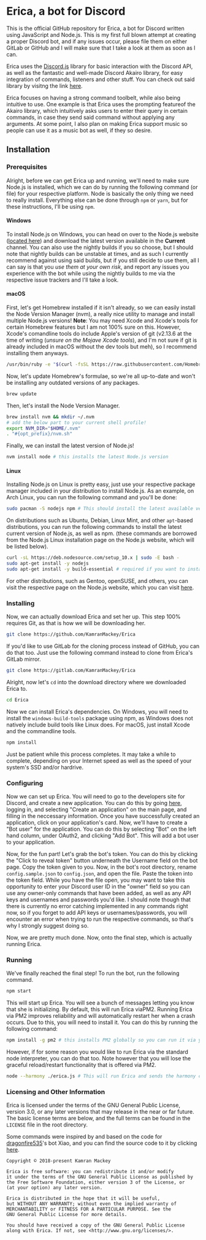 # Erica, a bot for Discord

This is the official GitHub repository for Erica, a bot for Discord written using JavaScript and Node.js. This is my
first full blown attempt at creating a proper Discord bot, and if any issues occur, please file them on either GitLab
or GitHub and I will make sure that I take a look at them as soon as I can.

Erica uses the [Discord.js](https://github.com/discordjs/discord.js) library for basic interaction with the Discord
API, as well as the fantastic and well-made Discord Akairo library, for easy integration of commands, listeners and
other stuff. You can check out said library by visitng the link [here](https://github.com/1Computer1/discord-akairo).

Erica focuses on having a strong command toolbelt, while also being intuitive to use. One example is that Erica uses
the prompting featureof the Akairo library, which intuitively asks users to enter their query in certain commands,
in case they send said command without applying  any arguments. At some point, I also plan on making Erica support
music so people can use it as a music bot as well, if they so desire.

## Installation

### Prerequisites

Alright, before we can get Erica up and running, we'll need to make sure Node.js is installed, which we can do by
running the following command (or file) for your respective platform. Node is basically the only thing we need to
really install. Everything else can be done through `npm` or `yarn`, but for these instructions, I'll be using `npm`.

#### Windows

To install Node.js on Windows, you can head on over to the Node.js website ([located here](https://nodejs.org)) and
download the latest version available in the **Current** channel. You can also use the nightly builds if you so choose,
but I should note that nightly builds can be unstable at times, and as such I currently recommend against using said
builds, but if you still decide to use them, all I can say is that you _use them at your own risk_, and report any
issues you experience with the bot while using the nightly builds to me via the respective issue trackers and I'll
take a look.

#### macOS

First, let's get Homebrew installed if it isn't already, so we can easily install the Node Version Manager (nvm), a
really nice utility to manage and install multiple Node.js versions! **Note**: You may need Xcode and Xcode's tools
for certain Homebrew features but I am not 100% sure on this. However, Xcode's comandline tools do include Apple's
version of git (v2.13.6 at the time of writing (_unsure on the Mojave Xcode tools_), and I'm not sure if git is
already included in macOS without the dev tools but meh), so I recommend installing them anyways.

```bash
/usr/bin/ruby -e "$(curl -fsSL https://raw.githubusercontent.com/Homebrew/install/master/install)"
```

Now, let's update Homebrew's formulae, so we're all up-to-date and won't be installing any outdated versions of any
packages.

```bash
brew update
```

Then, let's install the Node Version Manager.

```bash
brew install nvm && mkdir ~/.nvm
# add the below part to your current shell profile!
export NVM_DIR="$HOME/.nvm"
. "#{opt_prefix}/nvm.sh"
```

Finally, we can install the latest version of Node.js!

```bash
nvm install node # this installs the latest Node.js version
```

#### Linux

Installing Node.js on Linux is pretty easy, just use your respective package manager included in your distribution 
to install Node.js. As an example, on Arch Linux, you can run the following command and you'll be done:

```bash
sudo pacman -S nodejs npm # This should install the latest available version of Node.js, as well as npm.
```

On distributions such as Ubuntu, Debian, Linux Mint, and other `apt`-based distributions, you can run the following
commands to install the latest current version of Node.js, as well as npm. (these commands are borrowed from the
Node.js Linux installation page on the Node.js website, which will be listed below).

```bash
curl -sL https://deb.nodesource.com/setup_10.x | sudo -E bash -
sudo apt-get install -y nodejs
sudo apt-get install -y build-essential # required if you want to install native Node.js modules via npm!
```

For other distributions, such as Gentoo, openSUSE, and others, you can visit the respective page on the Node.js
website, which you can visit [here](https://nodejs.org/en/download/package-manager/).

### Installing

Now, we can actually download Erica and set her up. This step 100% requires Git, as that is how we will 
be downloading her.

```bash
git clone https://github.com/KamranMackey/Erica
```

If you'd like to use GitLab for the cloning process instead of GitHub, you can do that too. Just use 
the following command instead to clone from Erica's GitLab mirror.

```bash
git clone https://gitlab.com/KamranMackey/Erica
```

Alright, now let's `cd` into the download directory where we downloaded Erica to.

```bash
cd Erica
```

Now we can install Erica's dependencies. On Windows, you will need to install the `windows-build-tools` 
package using npm, as Windows does not natively include build tools like Linux does. For macOS, just 
install Xcode and the commandline tools.

```bash
npm install
```

Just be patient while this process completes. It may take a while to complete, depending on your Internet 
speed as well as the speed of your system's SSD and/or hardrive.

### Configuring

Now we can set up Erica. You will need to go to the developers site for Discord, and create a new application.
You can do this by going [here](https://discordapp.com/developers/applications/), logging in, and selecting
"Create an application" on the main page, and filling in the neccessary information. Once you have
successfully created an application, click on your application's card. Now, we'll have to create a
"Bot user" for the application. You can do this by selecting "Bot" on the left hand column, under
OAuth2, and clicking "Add Bot". This will add a bot user to your application.

Now, for the fun part! Let's grab the bot's token. You can do this by clicking the "Click to reveal token"
button underneath the Username field on the bot page. Copy the token given to you. Now, in the bot's root
directory, rename `config.sample.json` to `config.json`, and open the file. Paste the token into the token
field. While you have the file open, you may want to take this opportunity to enter your Discord user ID
in the "owner" field so you can use any owner-only commands that have been added, as well as any API keys
and usernames and passwords you'd like. I should note though that there is currently no error catching
implemented in any commands right now, so if you forget to add API keys or usernames/passwords, you will
encounter an error when trying to run the respective commands, so that's why I strongly suggest doing so.

Now, we are pretty much done. Now, onto the final step, which is actually running Erica.

### Running

We've finally reached the final step! To run the bot, run the following command.

```bash
npm start
```

This will start up Erica. You will see a bunch of messages letting you know that she is initializing. By
default,  this will run Erica viaPM2. Running Erica via PM2 improves reliability and will automatically
restart her when a  crash occurs. Due to this, you will need to install it. You can do this by running
the following command:

```bash
npm install -g pm2 # this installs PM2 globally so you can run it via your terminal of choice.
```

However, if for some reason you would like to run Erica via the standard node interpreter, you can do
that too. Note however that you will lose the graceful reload/restart functionality that is offered via
PM2.

```bash
node --harmony ./erica.js # This will run Erica and sends the harmony command-line flag to Node.
```

### Licensing and Other Information
Erica is licensed under the terms of the GNU General Public License, version 3.0, or any later versions 
that may release in the near or far future. The basic license terms are below, and the full terms can be 
found in the `LICENSE` file in the root directory.

Some commands were inspired by and based on the code for [dragonfire535](https://github.com/dragonfire535)'s 
bot Xiao, and you can find the source code to it by clicking [here](https://github.com/dragonfire535/xiao).

    Copyright © 2018-present Kamran Mackey

    Erica is free software: you can redistribute it and/or modify
    it under the terms of the GNU General Public License as published by
    the Free Software Foundation, either version 3 of the License, or
    (at your option) any later version.

    Erica is distributed in the hope that it will be useful,
    but WITHOUT ANY WARRANTY; without even the implied warranty of
    MERCHANTABILITY or FITNESS FOR A PARTICULAR PURPOSE. See the
    GNU General Public License for more details.

    You should have received a copy of the GNU General Public License
    along with Erica. If not, see <http://www.gnu.org/licenses/>.